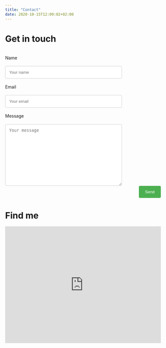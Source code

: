 ```yaml
---
title: "Contact"
date: 2020-10-15T12:09:02+02:00
---
```


# Get in touch
<style>
   input[type=text], select, textarea{
     width: 100%;
     padding: 12px;
     border: 1px solid #ccc;
     border-radius: 4px;
     box-sizing: border-box;
     resize: vertical;
   }

   label {
     padding: 12px 12px 12px 0;
     display: inline-block;
   }

   input[type=submit] {
     background-color: #4CAF50;
     color: white;
     padding: 12px 20px;
     border: none;
     border-radius: 4px;
     cursor: pointer;
     float: right;
   }

   .col-75 {
     float: left;
     width: 75%;
     margin-top: 6px;
   }

   .row:after {
     content: "";
     display: table;
     clear: both;
   }

   @media screen and (max-width: 600px) {
     .col-25, .col-75, input[type=submit] {
       width: 100%;
       margin-top: 0;
     }
   }
</style>

<div class="container">
  <form action="https://formspree.io/f/xnqopppw" method="POST">

  <div class="row">
    <div class="col-75">
      <label for="fname">Name</label>
    </div>
    <div class="col-75">
      <input type="text" id="fname" name="firstname" placeholder="Your name">
    </div>
  </div>

   <div class="row">
     <div class="col-75">
       <label for="email">Email</label>
     </div>
     <div class="col-75">
       <input type="text" id="email" name="_replyto" placeholder="Your email">
     </div>
   </div>

   <div class="row">
     <div class="col-75">
       <label for="subject">Message</label>
     </div>
     <div class="col-75">
       <textarea id="subject" name="subject" placeholder="Your message" style="height:200px"></textarea>
     </div>
   </div>

   <div class="row">
   <input type="submit" value="Send">
   </div>

  </form>
</div>

# Find me
<style>
   .google-maps {
       position: relative;
       padding-bottom: 75%; // This is the aspect ratio
       height: 0;
       overflow: hidden;
   }
   .google-maps iframe {
       position: absolute;
       top: 0;
       left: 0;
       width: 100% !important;
       height: 100% !important;
   }
</style>

<div class="google-maps">
   <iframe src="https://www.google.com/maps/embed?pb=!1m18!1m12!1m3!1d2595.5430462631693!2d8.671356151057863!3d49.41754657924488!2m3!1f0!2f0!3f0!3m2!1i1024!2i768!4f13.1!3m3!1m2!1s0x4797c1302f8845db%3A0x63a8f54f161199ab!2sIm%20Neuenheimer%20Feld%20267%2C%2069120%20Heidelberg!5e0!3m2!1sen!2sde!4v1602596792233!5m2!1sen!2sde" width="600" height="450" frameborder="0" style="border:0"></iframe>
</div>

